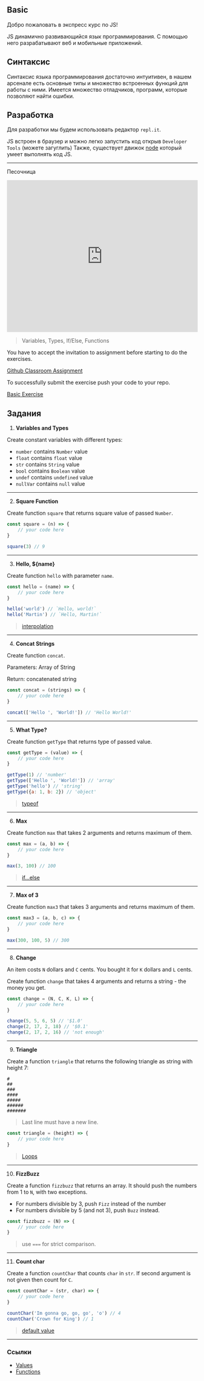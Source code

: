 ## Basic

Добро пожаловать в экспресс курс по JS!


JS динамично развивающийся язык программирования. С помощью него разрабатывают 
веб и мобильные приложений.

## Синтаксис

Синтаксис языка программирования достаточно интуитивен, в нашем арсенале есть 
основные типы и множество встроенных функций для работы с ними. Имеется множество 
отладчиков, программ, которые позволяют найти ошибки.

## Разработка

Для разработки мы будем использовать редактор `repl.it`. 

JS встроен в браузер и можно легко запустить код открыв `Developer Tools` (можете загуглить)
Также, существует движок [node](https://nodejs.org) который умеет выполнять код JS.
___

Песочница

<iframe height="400px" width="100%" src="https://repl.it/repls/DoubleHighlevelBootstrapping?lite=true" scrolling="no" frameborder="no" allowtransparency="true" allowfullscreen="true" sandbox="allow-forms allow-pointer-lock allow-popups allow-same-origin allow-scripts allow-modals"></iframe>

> Variables, Types, If/Else, Functions

You have to accept the invitation to assignment before starting to do the exercises.

[Github Classroom Assignment](https://classroom.github.com/a/-CBU1cj6)

To successfully submit the exercise push your code to your repo.

<a href="https://github.com/alem-classroom/student-js-intro-${GITHUB_LOGIN}/tree/master/basic" class="repo-button">Basic Exercise</a>

## Задания

1. **Variables and Types**

Create constant variables with different types:
- `number` contains `Number` value
- `float` contains `float` value
- `str` contains `String` value
- `bool` contains `Boolean` value
- `undef` contains `undefined` value
- `nullVar` contains `null` value
___

2. **Square Function**

Create function `square` that returns square value of passed `Number`.

```js
const square = (n) => {
    // your code here
}

square(3) // 9
```
___

3. **Hello, ${name}**

Create function `hello` with parameter `name`.

```js
const hello = (name) => {
    // your code here
}

hello('world') // `Hello, world!`
hello('Martin') // `Hello, Martin!`
```

> [interpolation](https://flaviocopes.com/javascript-template-literals/#interpolation)
___

4. **Concat Strings**

Create function `concat`.

Parameters: Array of String

Return: concatenated string

```js
const concat = (strings) => {
    // your code here
}

concat(['Hello ', 'World!']) // 'Hello World!'
```
___

5. **What Type?**

Create function `getType` that returns type of passed value.

```js
const getType = (value) => {
    // your code here
}

getType(1) // 'number'
getType(['Hello ', 'World!']) // 'array'
getType('hello') // 'string'
getType({a: 1, b: 2}) // 'object'
```

> [typeof](https://developer.mozilla.org/ru/docs/Web/JavaScript/Reference/Operators/typeof)
___

6. **Max**

Create function `max` that takes 2 arguments and returns maximum of them.

```js
const max = (a, b) => {
    // your code here
}

max(3, 100) // 100
```

> [if...else](https://developer.mozilla.org/ru/docs/Web/JavaScript/Reference/Statements/if...else)
___

7. **Max of 3**

Create function `max3` that takes 3 arguments and returns maximum of them.

```js
const max3 = (a, b, c) => {
    // your code here
}

max(300, 100, 5) // 300
```
___

8. **Change**

An item costs `N` dollars and `C` cents. You bought it for `K` dollars and `L` cents.

Create function `change` that takes 4 arguments and returns a string - the money you get.

```js
const change = (N, C, K, L) => {
    // your code here
}

change(5, 5, 6, 5) // '$1.0'
change(2, 17, 2, 18) // '$0.1'
change(2, 17, 2, 16) // 'not enough'
```
___

9. **Triangle**

Create a function `triangle` that returns the following triangle as string with height 7:
```
#
##
###
####
#####
######
#######
```

> Last line must have a new line.

```js
const triangle = (height) => {
    // your code here
}
```

> [Loops](https://developer.mozilla.org/en-US/docs/Web/JavaScript/Guide/Loops_and_iteration)
___

10. **FizzBuzz**

Create a function `fizzbuzz` that returns an array.
It should push the numbers from 1 to `N`, with two exceptions. 
- For numbers divisible by 3, push `Fizz` instead of the number
- For numbers divisible by 5 (and not 3), push `Buzz` instead.

```js
const fizzbuzz = (N) => {
    // your code here
}
```

> use `===` for strict comparison.
___

11. **Count char**

Create a function `countChar` that counts `char` in `str`. If second argument is not given 
then count for `C`.

```js
const countChar = (str, char) => {
    // your code here
}

countChar('Im gonna go, go, go', 'o') // 4
countChar('Crown for King') // 1
```

> [default value](https://stackoverflow.com/a/894877)
___

### Ссылки

- [Values](https://eloquentjavascript.net/01_values.html)
- [Functions](https://eloquentjavascript.net/03_functions.html)
